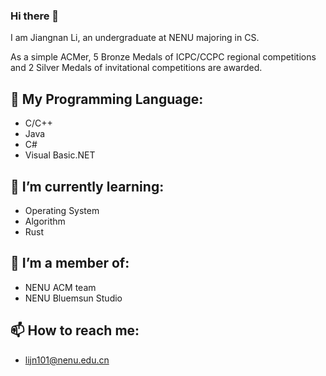 ### Hi there 👋
I am Jiangnan Li, an undergraduate at NENU majoring in CS.

As a simple ACMer, 5 Bronze Medals of ICPC/CCPC regional competitions and 2 Silver Medals of invitational competitions are awarded.
 
## 🔭 My Programming Language:
- C/C++
- Java
- C#
- Visual Basic.NET

## 🌱 I’m currently learning:
- Operating System
- Algorithm
- Rust

## 👯 I’m a member of:
- NENU ACM team
- NENU Bluemsun Studio

## 📫 How to reach me: 
- lijn101@nenu.edu.cn
